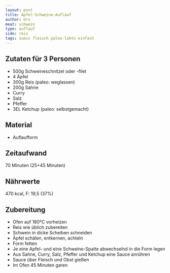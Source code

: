 ```yaml
--- 
layout: post 
title: Apfel-Schweine-Auflauf 
author: Urs 
meat: schwein
type: auflauf
side: reis
tags: suess fleisch paleo-lakto einfach 
---
```

## Zutaten für 3 Personen
* 500g Schweineschnitzel oder -filet
* 4 Äpfel
* 300g Reis (paleo: weglassen)
* 200g Sahne
* Curry
* Salz
* Pfeffer
* 3EL Ketchup (paleo: selbstgemacht)

## Material
* Auflaufform

## Zeitaufwand
70 Minuten (25+45 Minuten)

## Nährwerte 
470 kcal, F: 19,5 (37%)

## Zubereitung
* Ofen auf 180°C vorheizen
* Reis wie üblich zubereiten
* Schwein in dicke Scheiben schneiden
* Äpfel schälen, entkernen, achteln
* Form fetten
* Je eine Apfel- und eine Schweine-Spalte abwechselnd in die Form legen
* Aus Sahne, Curry, Salz, Pfeffer und Ketchup eine Sauce anrühren
* Sauce über Fleisch und Obst gießen
* Im Ofen 45 Minuten garen
